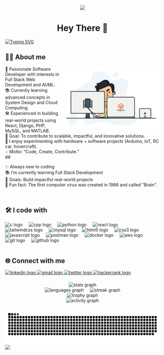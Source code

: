 <div align="center">
  <img height="450" src="https://github.com/dhruvjindal007/dhruvjindal007/anim.gif"  />
</div>

<div align="center">
<h1 align="center">Hey There 👋</h1>
</div>

[![Typing SVG](https://readme-typing-svg.demolab.com?font=Fira+Code&weight=550&pause=1000&color=FFFFFF&center=true&vCenter=true&random=false&width=536&height=61&lines=I'm+Dhruv+Jindal+and+I'm+a+Software+Developer)](https://git.io/typing-svg)
##

<h2 align="left">👩‍💻 About me</h2> <img height="200" align="right" src="https://github.com/dhruvjindal007/dhruvjindal007/blob/main/code.gif"/>
🚀 Passionate Software Developer with interests in Full Stack Web Development and AI/ML.<br>
📚 Currently learning advanced concepts in System Design and Cloud Computing.<br>
🛠️ Experienced in building real-world projects using React, Django, PHP, MySQL, and MATLAB.<br>
🎯 Goal: To contribute to scalable, impactful, and innovative solutions.<br>
🔬 I enjoy experimenting with hardware + software projects (Arduino, IoT, RC car, hovercraft).<br>
💡 Motto: “Code, Create, Contribute.”<br>
##
<p align="left">✨ Always new to coding<br>📚 I'm currently learning Full Stack Development<br>🎯 Goals: Build impactful real-world projects<br>🎲 Fun fact: The first computer virus was created in 1986 and called "Brain".</p> 

<br>

###

<h2 align="left">🛠️ I code with</h2>

<div align="left">
  <img src="https://skillicons.dev/icons?i=c" height="40" alt="c logo" />
  <img width="12" />
  <img src="https://cdn.jsdelivr.net/gh/devicons/devicon/icons/cpp/cpp-original.svg" height="40" alt="cpp logo" />
  <img width="12" />
  <img src="https://cdn.jsdelivr.net/gh/devicons/devicon/icons/python/python-original.svg" height="40" alt="python logo" />
  <img width="12" />
  <img src="https://cdn.jsdelivr.net/gh/devicons/devicon/icons/react/react-original.svg" height="40" alt="react logo" />
  <img width="12" />
  <img src="https://cdn.simpleicons.org/tailwindcss/06B6D4" height="40" alt="tailwindcss logo" />
  <img width="12" />
  <img src="https://cdn.jsdelivr.net/gh/devicons/devicon/icons/mysql/mysql-original.svg" height="40" alt="mysql logo" />
  <img width="12" />
  <img src="https://cdn.jsdelivr.net/gh/devicons/devicon/icons/html5/html5-original.svg" height="40" alt="html5 logo" />
  <img width="12" />
  <img src="https://cdn.jsdelivr.net/gh/devicons/devicon/icons/css3/css3-original.svg" height="40" alt="css3 logo" />
  <img width="12" />
  <img src="https://skillicons.dev/icons?i=js" height="40" alt="javascript logo" />
  <img width="12" />
  <img src="https://cdn.simpleicons.org/postman/FF6C37" height="40" alt="postman logo" />
  <img width="12" />
  <img src="https://cdn.simpleicons.org/docker/2496ED" height="40" alt="docker logo" />
  <img width="12" />
  <img src="https://skillicons.dev/icons?i=aws" height="40" alt="aws logo" />
  <img width="12" />
  <img src="https://cdn.simpleicons.org/git/F05032" height="40" alt="git logo" />
  <img width="12" />
  <img src="https://skillicons.dev/icons?i=github" height="40" alt="github logo" />
</div>
<br>

##

<h2 align="left">🌐 Connect with me</h2>

<div align="left">
  <a href="https://www.linkedin.com/in/dhruvjindal007" target="_blank">
    <img src="https://raw.githubusercontent.com/maurodesouza/profile-readme-generator/master/src/assets/icons/social/linkedin/default.svg" width="50" height="30" alt="linkedin logo" />
  </a>
  <a href="mailto:dhruvjindal007@gmail.com" target="_blank">
    <img src="https://raw.githubusercontent.com/maurodesouza/profile-readme-generator/master/src/assets/icons/social/gmail/default.svg" width="50" height="30" alt="gmail logo" />
  </a>
  <a href="https://x.com/dhruvjindal007" target="_blank">
    <img src="https://raw.githubusercontent.com/maurodesouza/profile-readme-generator/master/src/assets/icons/social/twitter/default.svg" width="50" height="30" alt="twitter logo" />
  </a>
  <a href="https://www.hackerrank.com/profile/dhruvjindal007" target="_blank">
    <img src="https://raw.githubusercontent.com/maurodesouza/profile-readme-generator/master/src/assets/icons/social/hackerrank/default.svg" width="50" height="30" alt="hackerrank logo" />
  </a>
</div>

###

<div align="center">
  <img src="https://github-readme-stats.vercel.app/api?username=dhruvjindal007&hide_title=false&hide_rank=false&show_icons=true&include_all_commits=true&count_private=true&disable_animations=false&theme=vue-dark&locale=en&hide_border=true&order=1" height="170" alt="stats graph" />
  <br>
  <img src="https://github-readme-stats.vercel.app/api/top-langs?username=dhruvjindal007&locale=en&hide_title=false&layout=compact&card_width=350&langs_count=5&theme=vue-dark&hide_border=true&order=2" height="160" alt="languages graph" />
  &nbsp;&nbsp;&nbsp;
  <img src="https://streak-stats.demolab.com?user=dhruvjindal007&locale=en&mode=daily&theme=vue-dark&hide_border=true&border_radius=5&order=3" height="160" alt="streak graph" />
  <br>
  <img src="https://github-profile-trophy.vercel.app?username=dhruvjindal007&theme=dracula&column=-1&row=2&margin-w=10&margin-h=0&no-bg=true&no-frame=true&order=4" height="150" alt="trophy graph" />
  <br>
  <img src="https://github-readme-activity-graph.vercel.app/graph?username=dhruvjindal007&radius=16&theme=react&area=true&order=5&hide_border=true&hide_title=true" height="300" alt="activity graph" />
</div>

###

<img alt="snake eating my contributions" src="https://raw.githubusercontent.com/salesp07/salesp07/output/github-contribution-grid-snake.svg" />

<img align="left" src="https://visitor-badge.laobi.icu/badge?page_id=dhruvjindal007.dhruvjindal007&left_color=chocolate&right_color=dimgray"  />

